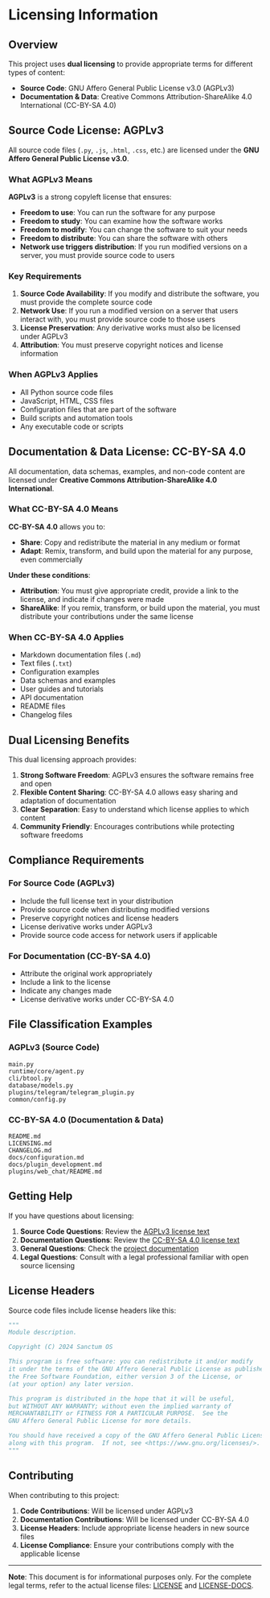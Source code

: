 # Licensing Information

## Overview

This project uses **dual licensing** to provide appropriate terms for different types of content:

- **Source Code**: GNU Affero General Public License v3.0 (AGPLv3)
- **Documentation & Data**: Creative Commons Attribution-ShareAlike 4.0 International (CC-BY-SA 4.0)

## Source Code License: AGPLv3

All source code files (`.py`, `.js`, `.html`, `.css`, etc.) are licensed under the **GNU Affero General Public License v3.0**.

### What AGPLv3 Means

**AGPLv3** is a strong copyleft license that ensures:
- **Freedom to use**: You can run the software for any purpose
- **Freedom to study**: You can examine how the software works
- **Freedom to modify**: You can change the software to suit your needs
- **Freedom to distribute**: You can share the software with others
- **Network use triggers distribution**: If you run modified versions on a server, you must provide source code to users

### Key Requirements

1. **Source Code Availability**: If you modify and distribute the software, you must provide the complete source code
2. **Network Use**: If you run a modified version on a server that users interact with, you must provide source code to those users
3. **License Preservation**: Any derivative works must also be licensed under AGPLv3
4. **Attribution**: You must preserve copyright notices and license information

### When AGPLv3 Applies

- All Python source code files
- JavaScript, HTML, CSS files
- Configuration files that are part of the software
- Build scripts and automation tools
- Any executable code or scripts

## Documentation & Data License: CC-BY-SA 4.0

All documentation, data schemas, examples, and non-code content are licensed under **Creative Commons Attribution-ShareAlike 4.0 International**.

### What CC-BY-SA 4.0 Means

**CC-BY-SA 4.0** allows you to:
- **Share**: Copy and redistribute the material in any medium or format
- **Adapt**: Remix, transform, and build upon the material for any purpose, even commercially

**Under these conditions**:
- **Attribution**: You must give appropriate credit, provide a link to the license, and indicate if changes were made
- **ShareAlike**: If you remix, transform, or build upon the material, you must distribute your contributions under the same license

### When CC-BY-SA 4.0 Applies

- Markdown documentation files (`.md`)
- Text files (`.txt`)
- Configuration examples
- Data schemas and examples
- User guides and tutorials
- API documentation
- README files
- Changelog files

## Dual Licensing Benefits

This dual licensing approach provides:

1. **Strong Software Freedom**: AGPLv3 ensures the software remains free and open
2. **Flexible Content Sharing**: CC-BY-SA 4.0 allows easy sharing and adaptation of documentation
3. **Clear Separation**: Easy to understand which license applies to which content
4. **Community Friendly**: Encourages contributions while protecting software freedoms

## Compliance Requirements

### For Source Code (AGPLv3)

- Include the full license text in your distribution
- Provide source code when distributing modified versions
- Preserve copyright notices and license headers
- License derivative works under AGPLv3
- Provide source code access for network users if applicable

### For Documentation (CC-BY-SA 4.0)

- Attribute the original work appropriately
- Include a link to the license
- Indicate any changes made
- License derivative works under CC-BY-SA 4.0

## File Classification Examples

### AGPLv3 (Source Code)
```
main.py
runtime/core/agent.py
cli/btool.py
database/models.py
plugins/telegram/telegram_plugin.py
common/config.py
```

### CC-BY-SA 4.0 (Documentation & Data)
```
README.md
LICENSING.md
CHANGELOG.md
docs/configuration.md
docs/plugin_development.md
plugins/web_chat/README.md
```

## Getting Help

If you have questions about licensing:

1. **Source Code Questions**: Review the [AGPLv3 license text](LICENSE)
2. **Documentation Questions**: Review the [CC-BY-SA 4.0 license text](LICENSE-DOCS)
3. **General Questions**: Check the [project documentation](../../docs/)
4. **Legal Questions**: Consult with a legal professional familiar with open source licensing

## License Headers

Source code files include license headers like this:

```python
"""
Module description.

Copyright (C) 2024 Sanctum OS

This program is free software: you can redistribute it and/or modify
it under the terms of the GNU Affero General Public License as published by
the Free Software Foundation, either version 3 of the License, or
(at your option) any later version.

This program is distributed in the hope that it will be useful,
but WITHOUT ANY WARRANTY; without even the implied warranty of
MERCHANTABILITY or FITNESS FOR A PARTICULAR PURPOSE.  See the
GNU Affero General Public License for more details.

You should have received a copy of the GNU Affero General Public License
along with this program.  If not, see <https://www.gnu.org/licenses/>.
"""
```

## Contributing

When contributing to this project:

1. **Code Contributions**: Will be licensed under AGPLv3
2. **Documentation Contributions**: Will be licensed under CC-BY-SA 4.0
3. **License Headers**: Include appropriate license headers in new source files
4. **License Compliance**: Ensure your contributions comply with the applicable license

---

**Note**: This document is for informational purposes only. For the complete legal terms, refer to the actual license files: [LICENSE](LICENSE) and [LICENSE-DOCS](LICENSE-DOCS).
